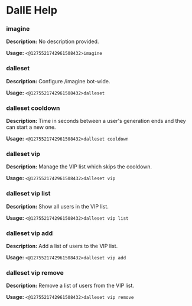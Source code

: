 # DallE Help

### imagine

**Description:** No description provided.

**Usage:** `<@1275521742961508432>imagine`

### dalleset

**Description:** Configure /imagine bot-wide.

**Usage:** `<@1275521742961508432>dalleset`

### dalleset cooldown

**Description:** Time in seconds between a user's generation ends and they can start a new one.

**Usage:** `<@1275521742961508432>dalleset cooldown`

### dalleset vip

**Description:** Manage the VIP list which skips the cooldown.

**Usage:** `<@1275521742961508432>dalleset vip`

### dalleset vip list

**Description:** Show all users in the VIP list.

**Usage:** `<@1275521742961508432>dalleset vip list`

### dalleset vip add

**Description:** Add a list of users to the VIP list.

**Usage:** `<@1275521742961508432>dalleset vip add`

### dalleset vip remove

**Description:** Remove a list of users from the VIP list.

**Usage:** `<@1275521742961508432>dalleset vip remove`

